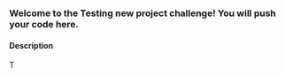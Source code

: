 ### Welcome to the Testing new project challenge! You will push your code here.

#### Description
T

